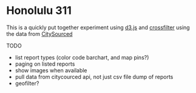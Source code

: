 # Honolulu 311

This is a quickly put together experiment using [d3.js](http://d3js.org) and [crossfilter](http://square.github.com/crossfilter/) using the data from [CitySourced](http://www.citysourced.com/neighborhood/5683/us/hawaii/honolulu-county)




TODO
* list report types (color code barchart, and map pins?)
* paging on listed reports
* show images when available
* pull data from citycourced api, not just csv file dump of reports
* geofilter?
